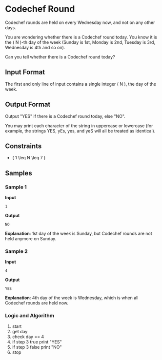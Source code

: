 # Codechef Round

Codechef rounds are held on every Wednesday now, and not on any other days.

You are wondering whether there is a Codechef round today. You know it is the \( N \)-th day of the week (Sunday is 1st, Monday is 2nd, Tuesday is 3rd, Wednesday is 4th and so on).

Can you tell whether there is a Codechef round today?

## Input Format
The first and only line of input contains a single integer \( N \), the day of the week.

## Output Format
Output "YES" if there is a Codechef round today, else "NO".

You may print each character of the string in uppercase or lowercase (for example, the strings YES, yEs, yes, and yeS will all be treated as identical).

## Constraints
- \( 1 \leq N \leq 7 \)

## Samples

### Sample 1
**Input**
```
1
```
**Output**
```
NO
```
**Explanation**: 1st day of the week is Sunday, but Codechef rounds are not held anymore on Sunday.

### Sample 2
**Input**
```
4
```
**Output**
```
YES
```
**Explanation**: 4th day of the week is Wednesday, which is when all Codechef rounds are held now.


### Logic and Algorithm

1. start
2. get day
3. check day == 4
4. if step 3 true print "YES"
5. if step 3 false print "NO"
6. stop
